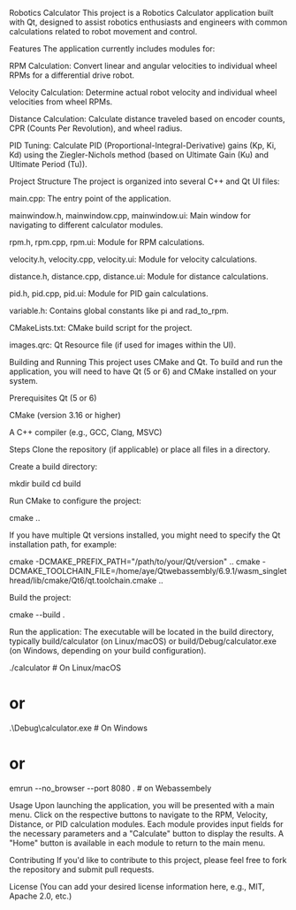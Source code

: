 Robotics Calculator
This project is a Robotics Calculator application built with Qt, designed to assist robotics enthusiasts and engineers with common calculations related to robot movement and control.

Features
The application currently includes modules for:

RPM Calculation: Convert linear and angular velocities to individual wheel RPMs for a differential drive robot.

Velocity Calculation: Determine actual robot velocity and individual wheel velocities from wheel RPMs.

Distance Calculation: Calculate distance traveled based on encoder counts, CPR (Counts Per Revolution), and wheel radius.

PID Tuning: Calculate PID (Proportional-Integral-Derivative) gains (Kp, Ki, Kd) using the Ziegler-Nichols method (based on Ultimate Gain (Ku) and Ultimate Period (Tu)).

Project Structure
The project is organized into several C++ and Qt UI files:

main.cpp: The entry point of the application.

mainwindow.h, mainwindow.cpp, mainwindow.ui: Main window for navigating to different calculator modules.

rpm.h, rpm.cpp, rpm.ui: Module for RPM calculations.

velocity.h, velocity.cpp, velocity.ui: Module for velocity calculations.

distance.h, distance.cpp, distance.ui: Module for distance calculations.

pid.h, pid.cpp, pid.ui: Module for PID gain calculations.

variable.h: Contains global constants like pi and rad_to_rpm.

CMakeLists.txt: CMake build script for the project.

images.qrc: Qt Resource file (if used for images within the UI).

Building and Running
This project uses CMake and Qt. To build and run the application, you will need to have Qt (5 or 6) and CMake installed on your system.

Prerequisites
Qt (5 or 6)

CMake (version 3.16 or higher)

A C++ compiler (e.g., GCC, Clang, MSVC)

Steps
Clone the repository (if applicable) or place all files in a directory.

Create a build directory:

mkdir build
cd build

Run CMake to configure the project:

cmake ..

If you have multiple Qt versions installed, you might need to specify the Qt installation path, for example:

cmake -DCMAKE_PREFIX_PATH="/path/to/your/Qt/version" ..
cmake -DCMAKE_TOOLCHAIN_FILE=/home/aye/Qtwebassembly/6.9.1/wasm_singlethread/lib/cmake/Qt6/qt.toolchain.cmake ..

Build the project:

cmake --build .

Run the application:
The executable will be located in the build directory, typically build/calculator (on Linux/macOS) or build/Debug/calculator.exe (on Windows, depending on your build configuration).

./calculator # On Linux/macOS
# or
.\Debug\calculator.exe # On Windows
# or
emrun --no_browser --port 8080 . # on Webassembely

Usage
Upon launching the application, you will be presented with a main menu. Click on the respective buttons to navigate to the RPM, Velocity, Distance, or PID calculation modules. Each module provides input fields for the necessary parameters and a "Calculate" button to display the results. A "Home" button is available in each module to return to the main menu.

Contributing
If you'd like to contribute to this project, please feel free to fork the repository and submit pull requests.

License
(You can add your desired license information here, e.g., MIT, Apache 2.0, etc.)
